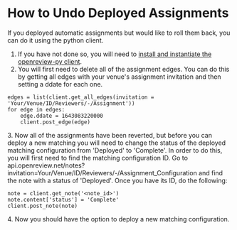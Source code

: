 # How to Undo Deployed Assignments

If you deployed automatic assignments but would like to roll them back, you can do it using the python client.&#x20;

1. If you have not done so, you will need to [install and instantiate the openreview-py client](../../getting-started/using-the-api/installing-and-instantiating-the-python-client.md).&#x20;
2. You will first need to delete all of the assignment edges. You can do this by getting all edges with your venue's assignment invitation and then setting a ddate for each one.

```
edges = list(client.get_all_edges(invitation = 'Your/Venue/ID/Reviewers/-/Assignment'))
for edge in edges: 
    edge.ddate = 1643083220000
    client.post_edge(edge)
```

3\. Now all of the assignments have been reverted, but before you can deploy a new matching you will need to change the status of the deployed matching configuration from 'Deployed' to 'Complete'. In order to do this, you will first need to find the matching configuration ID. Go to api.openreview.net/notes?invitation=Your/Venue/ID/Reviewers/-/Assignment\_Configuration and find the note with a status of 'Deployed'. Once you have its ID, do the following:

```
note = client.get_note('<note_id>')
note.content['status'] = 'Complete'
client.post_note(note)
```

4\. Now you should have the option to deploy a new matching configuration.
